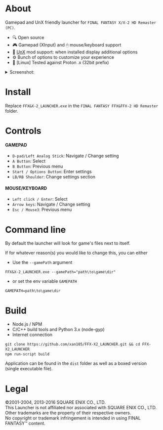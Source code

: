About
=====

Gamepad and UnX friendly launcher for `FINAL FANTASY X/X-2 HD Remaster (PC)`.

- 🔍 Open source
- 🎮 Gamepad (XInput) and 🖱 mouse/keyboard support
- 🔧 [UnX](https://steamcommunity.com/groups/SpecialK_Mods/discussions/8/2741975115064718432/) mod support: when installed display additional options
- ⚙️ Bunch of options to customize your experience
- 🐧 [Linux] Tested against Proton .x (32bit prefix)

<details><summary>Screenshot:</summary>

<p align="center">
<img src="https://github.com/xan105/FFX-X2_LAUNCHER/raw/master/screenshot/main.png"><br />
<em>Main menu</em>
</p>

<p align="center">
<img src="https://github.com/xan105/FFX-X2_LAUNCHER/raw/master/screenshot/settings_unx.png"><br />
<em>Settings (UnX installed)</em>
</p>

<p align="center">
<img src="https://github.com/xan105/FFX-X2_LAUNCHER/raw/master/screenshot/settings_launcher.png"><br />
<em>Launcher settings</em>
</p>

<p align="center">
<img src="https://github.com/xan105/FFX-X2_LAUNCHER/raw/master/screenshot/main_alternate.png"><br />
<em>Main menu (alternate)</em>
</p>

</details>

Install
=======

Replace `FFX&X-2_LAUNCHER.exe` in the `FINAL FANTASY FFX&FFX-2 HD Remaster` folder.

Controls
========

#### GAMEPAD

- `D-pad/Left Analog Stick`: Navigate / Change setting
- `A Button`: Select
- `B Button`: Previous menu
- `Start / Options Button`: Enter settings
- `LB/RB Shoulder`: Change settings section

#### MOUSE/KEYBOARD

- `Left click / Enter`: Select
- `Arrow keys`: Navigate / Change setting
- `Esc / Mouse3`: Previous menu

Command line
============

By default the launcher will look for game's files next to itself.

If for whatever reason(s) you would like to change this, you can either

- Use the `--gamePath` argument

```
FFX&X-2_LAUNCHER.exe --gamePath="path\to\game\dir"
```

- or set the env variable `GAMEPATH`

```
GAMEPATH=path\to\game\dir
```

Build
=====

- Node.js / NPM
- C/C++ build tools and Python 3.x (node-gyp)
- Internet connection
  
```
git clone https://github.com/xan105/FFX-X2_LAUNCHER.git && cd FFX-X2_LAUNCHER  
npm run-script build
```

Application can be found in the `dist` folder as well as a boxed version (single executable file).

Legal
=====

©2001-2004, 2013-2016 SQUARE ENIX CO., LTD.<br />
This Launcher is not affiliated nor associated with SQUARE ENIX CO., LTD.<br />
Other trademarks are the property of their respective owners.<br />
No copyright or trademark infringement is intended in using FINAL FANTASY™ content.
